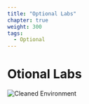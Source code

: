 ```yaml
---
title: "Optional Labs"
chapter: true
weight: 300
tags:
  - Optional
---
```


# Otional Labs


![Cleaned Environment](/images/cleanup.svg)
